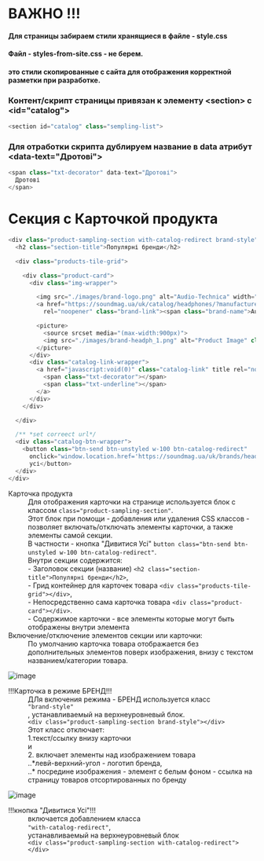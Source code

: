 # ВАЖНО !!!

#### Для страницы забираем стили хранящиеся в файле - style.css

#### Файл - styles-from-site.css - не берем.

#### это стили скопированные с сайта для отображения корректной разметки при разработке.

### Контент/скрипт страницы привязан к элементу &lt;section&gt; с &lt;id="catalog"&gt;

```javascript
<section id="catalog" class="sempling-list">
```

### Для отработки скрипта дублируем название в data атрибут &lt;data-text="Дротові"&gt;

```javascript
<span class="txt-decorator" data-text="Дротові">
  Дротові
</span>
```

# Секция с Карточкой продукта

```javascript
<div class="product-sampling-section with-catalog-redirect brand-style">
  <h2 class="section-title">Популярні бренди</h2>

  <div class="products-tile-grid">

    <div class="product-card">
      <div class="img-wrapper">

        <img src="./images/brand-logo.png" alt="Audio-Technica" width="40" class="brand-logo">
        <a href="https://soundmag.ua/uk/catalog/headphones/?manufacturer=221" title="Audio-Technica"
          rel="noopener" class="brand-link"><span class="brand-name">Audio-Technica</span></a>

        <picture>
          <source srcset media="(max-width:900px)">
          <img src="./images/brand-headph_1.png" alt="Product Image" class="product-image">
        </picture>
      </div>
      <div class="catalog-link-wrapper">
        <a href="javascript:void(0)" class="catalog-link" title rel="noopener">
          <span class="txt-decorator"></span>
          <span class="txt-underline"></span>
        </a>
      </div>
    </div>

  </div>

  /** *set correect url*/
  <div class="catalog-btn-wrapper">
    <button class="btn-send btn-unstyled w-100 btn-catalog-redirect"
      onclick="window.location.href='https://soundmag.ua/uk/brands/headphones/'">Дивитись
      усі</button>
  </div>
</div>
```

<dl>
  <dt>Карточка продукта</dt>
  <dd>Для отображения карточки на странице используется блок с классом <code>class="product-sampling-section"</code>.<br/>
    Этот блок при помощи - добавления или удаления CSS классов - позволяет включать/отключать элементы карточки, а также элементы самой секции.<br/> В частности - кнопка "Дивитися Усі" <code>button class="btn-send btn-unstyled w-100 btn-catalog-redirect"</code>.
  </dd>
  <dd>Внутри секции содержится:</dd>
  <dd> - Заголовок секции (название) <code>&lt;h2 class="section-title"&gt;Популярні бренди&lt;/h2&gt;</code>,</dd>
  <dd> - Грид контейнер для карточек товара <code>&lt;div class="products-tile-grid"&gt;&lt;/div&gt;</code>,</dd>
  <dd> - Непосредственно сама карточка товара <code>&lt;div class="product-card"&gt;&lt;/div&gt;</code>.</dd>
  <dd> - Содержимое карточки - все элементы которые могут быть отображены внутри элемента</dd>

  <dt>Включение/отключение элементов секции или  карточки:</dt>
  <dd>По умолчанию карточка товара отображается без дополнительных элементов поверх изображения, внизу с текстом названием/категории товара.</dd>
</dl>

![image](https://github.com/user-attachments/assets/cea39e7b-aefe-4575-863a-4c5fcac07402)

<dl>
  <dt>!!!Карточка в режиме БРЕНД!!!</dt>
  <dd>ДЛя включения режима - БРЕНД используется класс <br/> <code>"brand-style"</code> <br/>, устанавливаемый на верхнеуровневый блок.<br/>
  <code>&lt;div class="product-sampling-section brand-style"&gt;&lt;/div&gt;</code>
  </dd>
  <dd>Этот класс отключает:
  </dd>
  <dd>1.текст/ссылку внизу карточки </dd>
  <dd> и </dd>
  <dd>2. включает элементы над изображением товара </dd>
  <dd> ..*левй-верхний-угол - логотип бренда, </dd>
   <dd> ..* посредине изображения - элемент с белым фоном - ссылка на страницу товаров отсортированных по бренду </dd>
</dl>

![image](https://github.com/user-attachments/assets/449b4151-e152-4ff2-8c77-798fb90bedc0)

<dl>
  <dt>!!!кнопка "Дивитися Усі"!!!</dt>
  <dd>включается добавлением класса<br/> <code>"with-catalog-redirect"</code>, <br/>устанавливаемый на верхнеуровневый блок <br/> <code>&lt;div class="product-sampling-section with-catalog-redirect"&gt;&lt;/div&gt;</code>
  </dd>
</dl>
